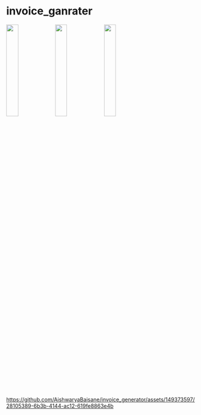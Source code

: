# invoice_ganrater

<p>
   <img src = "https://github.com/AishwaryaBaisane/invoice_generator/assets/149373597/22aaa6f7-9c0e-4ebc-8a9c-b48d852f4a8a" height = 25% width = 25%>
   <img src = "https://github.com/AishwaryaBaisane/invoice_generator/assets/149373597/de3ffd08-e7ff-4e4e-b730-dac1ecd11d7b"  height = 25% width = 25%>
   <img src = "https://github.com/AishwaryaBaisane/invoice_generator/assets/149373597/c7aee83c-0ae6-479e-a416-bdf2fd1b2b46"  height = 25% width = 25%>
</p>



https://github.com/AishwaryaBaisane/invoice_generator/assets/149373597/28105389-6b3b-4144-ac12-619fe8863e4b

